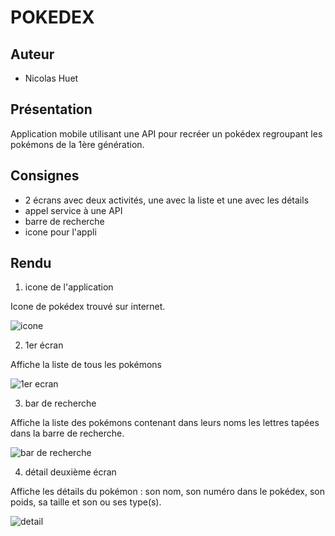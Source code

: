 # POKEDEX

## Auteur

- Nicolas Huet

## Présentation

Application mobile utilisant une API pour recréer un pokédex regroupant les pokémons de la 1ère génération.

## Consignes

- 2 écrans avec deux activités, une avec la liste et une avec les détails
- appel service à une API
- barre de recherche
- icone pour l'appli

## Rendu

1) icone de l'application

Icone de pokédex trouvé sur internet.

<img src="icone.jpg" alt="icone">
                          
2) 1er écran

Affiche la liste de tous les pokémons

<img src="1er ecran.jpg" alt="1er ecran">

3) bar de recherche

Affiche la liste des pokémons contenant dans leurs noms les lettres tapées dans la barre de recherche.

<img src="bar de recherche.jpg" alt="bar de recherche">

4) détail deuxième écran

Affiche les détails du pokémon : son nom, son numéro dans le pokédex, son poids, sa taille et son ou ses type(s).

<img src="detail.jpg" alt="detail">
